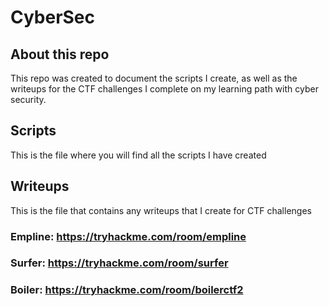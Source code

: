 # CyberSec

## About this repo

This repo was created to document the scripts I create, as well as the writeups for the CTF challenges I complete on my learning path with cyber security.

## Scripts

This is the file where you will find all the scripts I have created

## Writeups

This is the file that contains any writeups that I create for CTF challenges

### Empline: https://tryhackme.com/room/empline
### Surfer: https://tryhackme.com/room/surfer
### Boiler: https://tryhackme.com/room/boilerctf2